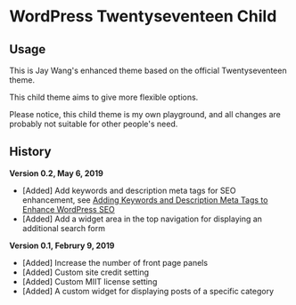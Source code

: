 WordPress Twentyseventeen Child
=======

## Usage

This is Jay Wang's enhanced theme based on the official Twentyseventeen theme.

This child theme aims to give more flexible options.

Please notice, this child theme is my own playground, and all changes are probably not suitable for other people's need.

## History

**Version 0.2, May 6, 2019**
* [Added] Add keywords and description meta tags for SEO enhancement, see [Adding Keywords and Description Meta Tags to Enhance WordPress SEO](https://jaywang.info/adding-keywords-and-description-meta-tags-to-enhance-wordpress-seo/)
* [Added] Add a widget area in the top navigation for displaying an additional search form

**Version 0.1, Februry 9, 2019**

* [Added] Increase the number of front page panels
* [Added] Custom site credit setting
* [Added] Custom MIIT license setting
* [Added] A custom widget for displaying posts of a specific category
